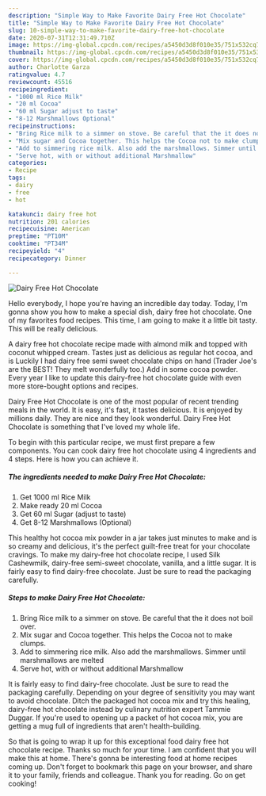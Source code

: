 ```yaml
---
description: "Simple Way to Make Favorite Dairy Free Hot Chocolate"
title: "Simple Way to Make Favorite Dairy Free Hot Chocolate"
slug: 10-simple-way-to-make-favorite-dairy-free-hot-chocolate
date: 2020-07-31T12:31:49.710Z
image: https://img-global.cpcdn.com/recipes/a5450d3d8f010e35/751x532cq70/dairy-free-hot-chocolate-recipe-main-photo.jpg
thumbnail: https://img-global.cpcdn.com/recipes/a5450d3d8f010e35/751x532cq70/dairy-free-hot-chocolate-recipe-main-photo.jpg
cover: https://img-global.cpcdn.com/recipes/a5450d3d8f010e35/751x532cq70/dairy-free-hot-chocolate-recipe-main-photo.jpg
author: Charlotte Garza
ratingvalue: 4.7
reviewcount: 45516
recipeingredient:
- "1000 ml Rice Milk"
- "20 ml Cocoa"
- "60 ml Sugar adjust to taste"
- "8-12 Marshmallows Optional"
recipeinstructions:
- "Bring Rice milk to a simmer on stove. Be careful that the it does not boil over."
- "Mix sugar and Cocoa together. This helps the Cocoa not to make clumps."
- "Add to simmering rice milk. Also add the marshmallows. Simmer until marshmallows are melted"
- "Serve hot, with or without additional Marshmallow"
categories:
- Recipe
tags:
- dairy
- free
- hot

katakunci: dairy free hot 
nutrition: 201 calories
recipecuisine: American
preptime: "PT10M"
cooktime: "PT34M"
recipeyield: "4"
recipecategory: Dinner

---
```



![Dairy Free Hot Chocolate](https://img-global.cpcdn.com/recipes/a5450d3d8f010e35/751x532cq70/dairy-free-hot-chocolate-recipe-main-photo.jpg)

Hello everybody, I hope you're having an incredible day today. Today, I'm gonna show you how to make a special dish, dairy free hot chocolate. One of my favorites food recipes. This time, I am going to make it a little bit tasty. This will be really delicious.

A dairy free hot chocolate recipe made with almond milk and topped with coconut whipped cream. Tastes just as delicious as regular hot cocoa, and is Luckily I had dairy free semi sweet chocolate chips on hand (Trader Joe&#39;s are the BEST! They melt wonderfully too.) Add in some cocoa powder. Every year I like to update this dairy-free hot chocolate guide with even more store-bought options and recipes.

Dairy Free Hot Chocolate is one of the most popular of recent trending meals in the world. It is easy, it's fast, it tastes delicious. It is enjoyed by millions daily. They are nice and they look wonderful. Dairy Free Hot Chocolate is something that I've loved my whole life.


To begin with this particular recipe, we must first prepare a few components. You can cook dairy free hot chocolate using 4 ingredients and 4 steps. Here is how you can achieve it.

<!--inarticleads1-->

##### The ingredients needed to make Dairy Free Hot Chocolate:

1. Get 1000 ml Rice Milk
1. Make ready 20 ml Cocoa
1. Get 60 ml Sugar (adjust to taste)
1. Get 8-12 Marshmallows (Optional)


This healthy hot cocoa mix powder in a jar takes just minutes to make and is so creamy and delicious, it&#39;s the perfect guilt-free treat for your chocolate cravings. To make my dairy-free hot chocolate recipe, I used Silk Cashewmilk, dairy-free semi-sweet chocolate, vanilla, and a little sugar. It is fairly easy to find dairy-free chocolate. Just be sure to read the packaging carefully. 

<!--inarticleads2-->

##### Steps to make Dairy Free Hot Chocolate:

1. Bring Rice milk to a simmer on stove. Be careful that the it does not boil over.
1. Mix sugar and Cocoa together. This helps the Cocoa not to make clumps.
1. Add to simmering rice milk. Also add the marshmallows. Simmer until marshmallows are melted
1. Serve hot, with or without additional Marshmallow


It is fairly easy to find dairy-free chocolate. Just be sure to read the packaging carefully. Depending on your degree of sensitivity you may want to avoid chocolate. Ditch the packaged hot cocoa mix and try this healing, dairy-free hot chocolate instead by culinary nutrition expert Tammie Duggar. If you&#39;re used to opening up a packet of hot cocoa mix, you are getting a mug full of ingredients that aren&#39;t health-building. 

So that is going to wrap it up for this exceptional food dairy free hot chocolate recipe. Thanks so much for your time. I am confident that you will make this at home. There's gonna be interesting food at home recipes coming up. Don't forget to bookmark this page on your browser, and share it to your family, friends and colleague. Thank you for reading. Go on get cooking!
